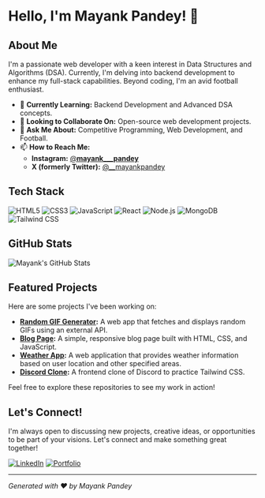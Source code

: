 # Hello, I'm Mayank Pandey! 👋

## About Me

I'm a passionate web developer with a keen interest in Data Structures and Algorithms (DSA). Currently, I'm delving into backend development to enhance my full-stack capabilities. Beyond coding, I'm an avid football enthusiast.

- 🌱 **Currently Learning:** Backend Development and Advanced DSA concepts.
- 🤝 **Looking to Collaborate On:** Open-source web development projects.
- 💬 **Ask Me About:** Competitive Programming, Web Development, and Football.
- 📫 **How to Reach Me:**
  - **Instagram:** [@__mayank___pandey__](https://www.instagram.com/__mayank___pandey__/)
  - **X (formerly Twitter):** [@__mayankpandey](https://x.com/__mayankpandey)

## Tech Stack

![HTML5](https://img.shields.io/badge/-HTML5-E34F26?style=flat&logo=html5&logoColor=white)
![CSS3](https://img.shields.io/badge/-CSS3-1572B6?style=flat&logo=css3&logoColor=white)
![JavaScript](https://img.shields.io/badge/-JavaScript-F7DF1E?style=flat&logo=javascript&logoColor=black)
![React](https://img.shields.io/badge/-React-61DAFB?style=flat&logo=react&logoColor=black)
![Node.js](https://img.shields.io/badge/-Node.js-339933?style=flat&logo=node.js&logoColor=white)
![MongoDB](https://img.shields.io/badge/-MongoDB-47A248?style=flat&logo=mongodb&logoColor=white)
![Tailwind CSS](https://img.shields.io/badge/-Tailwind%20CSS-38B2AC?style=flat&logo=tailwind-css&logoColor=white)

## GitHub Stats

![Mayank's GitHub Stats](https://github-readme-stats.vercel.app/api?username=Mayank-Pandey-Ji&show_icons=true&theme=radical)

## Featured Projects

Here are some projects I've been working on:

- **[Random GIF Generator](https://github.com/Mayank-Pandey-Ji/Random-GIF):** A web app that fetches and displays random GIFs using an external API.
- **[Blog Page](https://github.com/Mayank-Pandey-Ji/Blog-page):** A simple, responsive blog page built with HTML, CSS, and JavaScript.
- **[Weather App](https://github.com/Mayank-Pandey-Ji/Weather-App):** A web application that provides weather information based on user location and other specified areas.
- **[Discord Clone](https://github.com/Mayank-Pandey-Ji/Discord-Clone):** A frontend clone of Discord to practice Tailwind CSS.

Feel free to explore these repositories to see my work in action!

## Let's Connect!

I'm always open to discussing new projects, creative ideas, or opportunities to be part of your visions. Let's connect and make something great together!

[![LinkedIn](https://img.shields.io/badge/-LinkedIn-0A66C2?style=flat&logo=linkedin&logoColor=white)](linkedin.com/in/mayank-pandey-ji)
[![Portfolio](https://img.shields.io/badge/-Portfolio-000000?style=flat&logo=github&logoColor=white)](https://portfolio-79dx.vercel.app/)

---

*Generated with ❤️ by Mayank Pandey*

